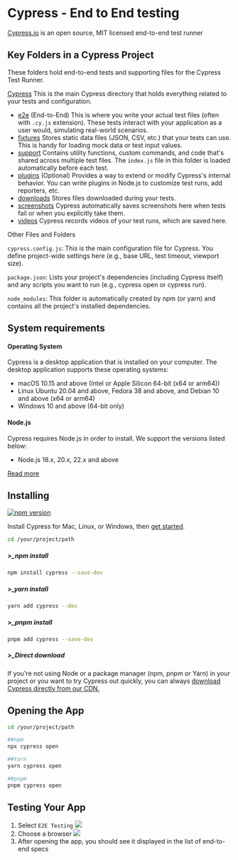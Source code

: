 # Cypress - End to End testing

[Cypress.io](https://www.cypress.io) is an open source, MIT licensed end-to-end test runner

## Key Folders in a Cypress Project

These folders hold end-to-end tests and supporting files for the Cypress Test Runner.

[Cypress](cypress) This is the main Cypress directory that holds everything related to your tests and configuration.

- [e2e](e2e) (End-to-End) This is where you write your actual test files (often with `.cy.js` extension). These tests interact with your application as a user would, simulating real-world scenarios.
- [fixtures](fixtures) Stores static data files (JSON, CSV, etc.) that your tests can use. This is handy for loading mock data or test input values.
- [support](support) Contains utility functions, custom commands, and code that's shared across multiple test files. The `index.js` file in this folder is loaded automatically before each test.
- [plugins](plugins) (Optional) Provides a way to extend or modify Cypress's internal behavior. You can write plugins in Node.js to customize test runs, add reporters, etc.
- [downloads](downloads) Stores files downloaded during your tests.
- [screenshots](screenshots) Cypress automatically saves screenshots here when tests fail or when you explicitly take them.
- [videos](videos) Cypress records videos of your test runs, which are saved here.


Other Files and Folders

`cypress.config.js`: This is the main configuration file for Cypress. You define project-wide settings here (e.g., base URL, test timeout, viewport size).

`package.json`: Lists your project's dependencies (including Cypress itself) and any scripts you want to run (e.g., cypress open or cypress run).

`node_modules`: This folder is automatically created by npm (or yarn) and contains all the project's installed dependencies.


## System requirements

#### Operating System
Cypress is a desktop application that is installed on your computer. The desktop application supports these operating systems:

- macOS 10.15 and above (Intel or Apple Silicon 64-bit (x64 or arm64))
- Linux Ubuntu 20.04 and above, Fedora 38 and above, and Debian 10 and above (x64 or arm64)
- Windows 10 and above (64-bit only)

#### Node.js
Cypress requires Node.js in order to install. We support the versions listed below:
- Node.js 18.x, 20.x, 22.x and above

[Read more](https://docs.cypress.io/guides/getting-started/installing-cypress#npm-install)


## Installing

[![npm version](https://badge.fury.io/js/cypress.svg)](https://badge.fury.io/js/cypress)

Install Cypress for Mac, Linux, or Windows, then [get started](https://on.cypress.io/install).



```bash
cd /your/project/path
```
##### >_npm install
```bash
npm install cypress --save-dev
```
##### >_yarn install
```bash
yarn add cypress --dev
```
##### >_pnpm install
```bash
pnpm add cypress --save-dev
```

##### >_Direct download
If you're not using Node or a package manager (npm, pnpm or Yarn) in your project or you want to try Cypress out quickly, you can always [download Cypress directly from our CDN.](https://download.cypress.io/desktop)



## Opening the App
```bash
cd /your/project/path
```

```bash
##npm
npx cypress open

##Yarn
yarn cypress open

##pnpm
pnpm cypress open
```

## Testing Your App
1. Select `E2E Testing` 
![](https://s3.amazonaws.com/tw-inlineimages/386890/0/0/7e4b3814ca3a2ac66dda8e4a3a36467e.png)
2.  Choose a browser
![](https://s3.amazonaws.com/tw-inlineimages/386890/0/0/7e5000aa972817cf4968dd937bdaf298.png)
3. After opening the app, you should see it displayed in the list of end-to-end specs



